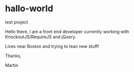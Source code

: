 # hallo-world
test project

Hello there, I am a front end developer currently working with KnockoutJS/RequireJS and jQuery.

Lives near Boston and trying to lean new stuff!

Thanks,

Martin
